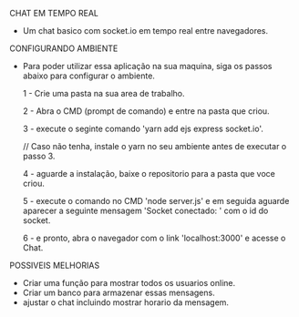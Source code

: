 CHAT EM TEMPO REAL
* Um chat basico com socket.io em tempo real entre navegadores.

CONFIGURANDO AMBIENTE
* Para poder utilizar essa aplicação na sua maquina, siga os passos abaixo para configurar o ambiente.

  1 - Crie uma pasta na sua area de trabalho.
  
  2 - Abra o CMD (prompt de comando) e entre na pasta que criou.
  
  3 - execute o seginte comando 'yarn add ejs express socket.io'. 
  
    // Caso não tenha, instale o yarn no seu ambiente antes de executar o passo 3.
    
  4 - aguarde a instalação, baixe o repositorio para a pasta que voce criou.
  
  5 - execute o comando no CMD 'node server.js' e em seguida aguarde aparecer a seguinte mensagem 'Socket conectado: ' com o id do socket.
  
  6 - e pronto, abra o navegador com o link 'localhost:3000' e acesse o Chat.


POSSIVEIS MELHORIAS
* Criar uma função para mostrar todos os usuarios online.
* Criar um banco para armazenar essas mensagens.
* ajustar o chat incluindo mostrar horario da mensagem.
